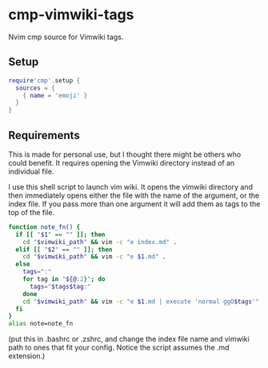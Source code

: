 # cmp-vimwiki-tags

Nvim cmp source for Vimwiki tags. 

## Setup

```lua
require'cmp'.setup {
  sources = {
    { name = 'emoji' }
  }
}
```

## Requirements

This is made for personal use, but I thought there might be others who could benefit. It requires opening the Vimwiki directory instead of an individual file. 

I use this shell script to launch vim wiki. It opens the vimwiki directory and then immediately opens either the file with the name of the argument, or the index file. If you pass more than one argument it will add them as tags to the top of the file.

```bash
function note_fn() {
  if [[ "$1" == "" ]]; then
    cd "$vimwiki_path" && vim -c "e index.md" .
  elif [[ "$2" == "" ]]; then
    cd "$vimwiki_path" && vim -c "e $1.md" .
  else
    tags=":"
    for tag in "${@:2}"; do
      tags="$tags$tag:"
    done
    cd "$vimwiki_path" && vim -c "e $1.md | execute 'normal ggO$tags'" .
  fi
}
alias note=note_fn
```
(put this in .bashrc or .zshrc, and change the index file name and vimwiki path to ones that fit your config. Notice the script assumes the .md extension.)
